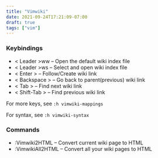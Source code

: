 ```yaml
---
title: "Vimwiki"
date: 2021-09-24T17:21:09-07:00
draft: true
tags: ["vim"]
---
```



### Keybindings

- < Leader >ww – Open the default wiki index file
- < Leader >ws – Select and open wiki index file
- < Enter > – Follow/Create wiki link
- < Backspace > – Go back to parent(previous) wiki link
- < Tab > – Find next wiki link
- < Shift-Tab > – Find previous wiki link

For more keys, see `:h vimwiki-mappings`

For syntax, see `:h vimwiki-syntax`

### Commands

- :Vimwiki2HTML – Convert current wiki page to HTML
- :VimwikiAll2HTML – Convert all your wiki pages to HTML
